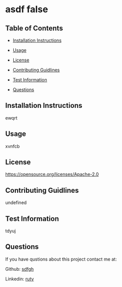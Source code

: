 
# asdf false

## Table of Contents 

* [Installation Instructions](#installation-instructions)

* [Usage](#usage)

* [License](#license)

* [Contributing Guidlines](#contributing-guidlines)

* [Test Information](#test-information)

* [Questions](#questions)
    
## Installation Instructions

ewqrt

## Usage

xvnfcb

## License

https://opensource.org/licenses/Apache-2.0

## Contributing Guidlines

undefined

## Test Information

tdyuj

## Questions

If you have qustions about this project contact me at:

Github: [sdfgh](https://github.com/sdfgh)

Linkedin: [ruty](ruty)
